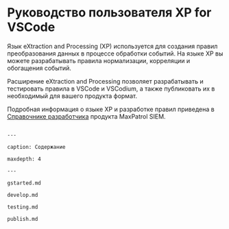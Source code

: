 ﻿# Руководство пользователя XP for VSCode

Язык eXtraction and Processing (XP) используется для создания правил преобразования данных в процессе обработки событий. На языке XP вы можете разрабатывать правила нормализации, корреляции и обогащения событий.

Расширение eXtraction and Processing позволяет разрабатывать и тестировать правила в VSCode и VSCodium, а также публиковать их в необходимый для вашего продукта формат.

Подробная информация о языке XP и разработке правил приведена в [Справочнике разработчика](https://help.ptsecurity.com/projects) продукта MaxPatrol SIEM.

```{toctree}

---

caption: Содержание

maxdepth: 4

---

gstarted.md

develop.md

testing.md

publish.md

```
